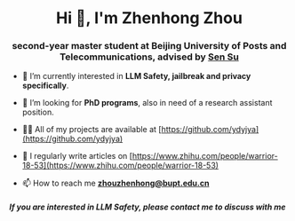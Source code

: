<h1 align="center">Hi 👋, I'm Zhenhong Zhou</h1>
<h3 align="center">
  second-year master student at Beijing University of Posts and Telecommunications, advised by 
  <a href="https://scholar.google.com/citations?user=JaDhAfsAAAAJ">Sen Su</a>
</h3>

- 🔭 I’m currently interested in **LLM Safety, jailbreak and privacy specifically**.

- 🤝 I’m looking for **PhD programs**, also in need of a research assistant position.

- 👨‍💻 All of my projects are available at [https://github.com/ydyjya](https://github.com/ydyjya)

- 📝 I regularly write articles on [https://www.zhihu.com/people/warrior-18-53](https://www.zhihu.com/people/warrior-18-53)

- 📫 How to reach me **zhouzhenhong@bupt.edu.cn**

<h5 align="left">If you are interested in LLM Safety, please contact me to discuss with me</h3>
<p align="left">
</p>